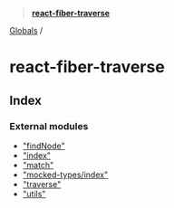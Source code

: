 > **[react-fiber-traverse](README.md)**

[Globals](globals.md) /

# react-fiber-traverse

## Index

### External modules

* ["findNode"](modules/_findnode_.md)
* ["index"](modules/_index_.md)
* ["match"](modules/_match_.md)
* ["mocked-types/index"](modules/_mocked_types_index_.md)
* ["traverse"](modules/_traverse_.md)
* ["utils"](modules/_utils_.md)